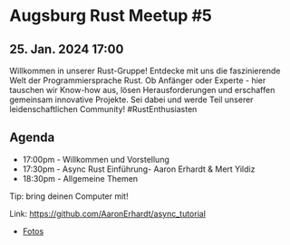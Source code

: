 # Augsburg Rust Meetup #5
## 25. Jan. 2024 17:00

Willkommen in unserer Rust-Gruppe! Entdecke mit uns die faszinierende Welt der Programmiersprache Rust. Ob Anfänger oder Experte - hier tauschen wir Know-how aus, lösen Herausforderungen und erschaffen gemeinsam innovative Projekte. Sei dabei und werde Teil unserer leidenschaftlichen Community! #RustEnthusiasten

## Agenda
- 17:00pm - Willkommen und Vorstellung
- 17:30pm - Async Rust Einführung- Aaron Erhardt & Mert Yildiz
- 18:30pm - Allgemeine Themen

Tip: bring deinen Computer mit!

Link: https://github.com/AaronErhardt/async_tutorial

- [Fotos](./MeetupFotos5.md)